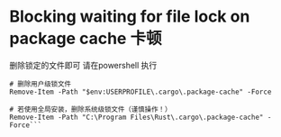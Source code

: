# Blocking waiting for file lock on package cache 卡顿

删除锁定的文件即可  请在powershell 执行
```
# 删除用户级锁文件
Remove-Item -Path "$env:USERPROFILE\.cargo\.package-cache" -Force

# 若使用全局安装，删除系统级锁文件（谨慎操作！）
Remove-Item -Path "C:\Program Files\Rust\.cargo\.package-cache" -Force```
